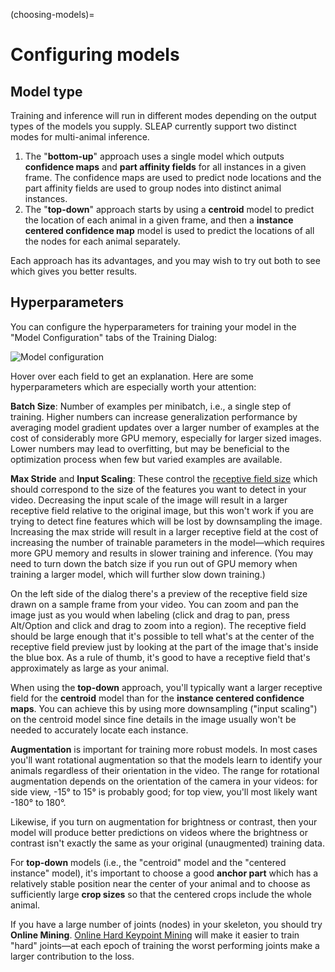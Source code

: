 (choosing-models)=

# Configuring models

## Model type

Training and inference will run in different modes depending on the output types of the models you supply. SLEAP currently support two distinct modes for multi-animal inference.

1. The "**bottom-up**" approach uses a single model which outputs **confidence maps** and **part affinity fields** for all instances in a given frame. The confidence maps are used to predict node locations and the part affinity fields are used to group nodes into distinct animal instances.
2. The "**top-down**" approach starts by using a **centroid** model to predict the location of each animal in a given frame, and then a **instance centered confidence map** model is used to predict the locations of all the nodes for each animal separately.

Each approach has its advantages, and you may wish to try out both to see which gives you better results.

## Hyperparameters

You can configure the hyperparameters for training your model in the "Model Configuration" tabs of the Training Dialog:

![Model configuration](../_static/model-config.jpg)

Hover over each field to get an explanation. Here are some hyperparameters which are especially worth your attention:

**Batch Size**: Number of examples per minibatch, i.e., a single step of training. Higher numbers can increase generalization performance by averaging model gradient updates over a larger number of examples at the cost of considerably more GPU memory, especially for larger sized images. Lower numbers may lead to overfitting, but may be beneficial to the optimization process when few but varied examples are available.

**Max Stride** and **Input Scaling**: These control the [receptive field size](https://distill.pub/2019/computing-receptive-fields/) which should correspond to the size of the features you want to detect in your video. Decreasing the input scale of the image will result in a larger receptive field relative to the original image, but this won't work if you are trying to detect fine features which will be lost by downsampling the image. Increasing the max stride will result in a larger receptive field at the cost of increasing the number of trainable parameters in the model—which requires more GPU memory and results in slower training and inference. (You may need to turn down the batch size if you run out of GPU memory when training a larger model, which will further slow down training.)

On the left side of the dialog there's a preview of the receptive field size drawn on a sample frame from your video. You can zoom and pan the image just as you would when labeling (click and drag to pan, press Alt/Option and click and drag to zoom into a region). The receptive field should be large enough that it's possible to tell what's at the center of the receptive field preview just by looking at the part of the image that's inside the blue box. As a rule of thumb, it's good to have a receptive field that's approximately as large as your animal.

When using the **top-down** approach, you'll typically want a larger receptive field for the **centroid** model than for the **instance centered confidence maps**. You can achieve this by using more downsampling ("input scaling") on the centroid model since fine details in the image usually won't be needed to accurately locate each instance.

**Augmentation** is important for training more robust models. In most cases you'll want rotational augmentation so that the models learn to identify your animals regardless of their orientation in the video. The range for rotational augmentation depends on the orientation of the camera in your videos: for side view, -15° to 15° is probably good; for top view, you'll most likely want -180° to 180°.

Likewise, if you turn on augmentation for brightness or contrast, then your model will produce better predictions on videos where the brightness or contrast isn't exactly the same as your original (unaugmented) training data.

For **top-down** models (i.e., the "centroid" model and the "centered instance" model), it's important to choose a good **anchor part** which has a relatively stable position near the center of your animal and to choose as sufficiently large **crop sizes** so that the centered crops include the whole animal.

If you have a large number of joints (nodes) in your skeleton, you should try **Online Mining**. [Online Hard Keypoint Mining](https://arxiv.org/abs/1711.07319) will make it easier to train "hard" joints—at each epoch of training the worst performing joints make a larger contribution to the loss.
